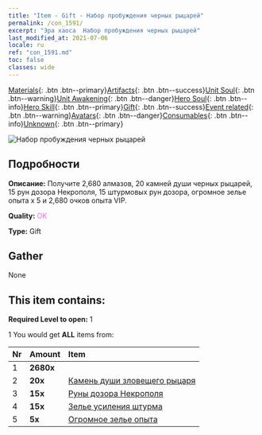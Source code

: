 ```yaml
---
title: "Item - Gift - Набор пробуждения черных рыцарей"
permalink: /con_1591/
excerpt: "Эра хаоса  Набор пробуждения черных рыцарей"
last_modified_at: 2021-07-06
locale: ru
ref: "con_1591.md"
toc: false
classes: wide
---
```

 [Materials](/ItemsRU/){: .btn .btn--primary}[Artifacts](/ItemsRU/Artifacts/){: .btn .btn--success}[Unit Soul](/ItemsRU/UnitSoul/){: .btn .btn--warning}[Unit Awakening](/ItemsRU/UnitAwakening/){: .btn .btn--danger}[Hero Soul](/ItemsRU/HeroSoul/){: .btn .btn--info}[Hero Skill](/ItemsRU/HeroSkill/){: .btn .btn--primary}[Gift](/ItemsRU/Gift/){: .btn .btn--success}[Event related](/ItemsRU/Events/){: .btn .btn--warning}[Avatars](/ItemsRU/Avatars/){: .btn .btn--danger}[Consumables](/ItemsRU/Consumables/){: .btn .btn--info}[Unknown](/ItemsRU/Unknown/){: .btn .btn--primary}

 ![Набор пробуждения черных рыцарей](/images/t/i_907203.png)

## Подробности
 **Описание:** Получите 2,680 алмазов, 20 камней души черных рыцарей, 15 рун дозора Некрополя, 15 штурмовых рун дозора, огромное зелье опыта x 5 и 2,680 очков опыта VIP.

 **Quality:** <span style="color: #DA70D6">OK</span>

 **Type:** Gift

## Gather

  None

## This item contains:

 **Required Level to open:** 1

 1 You would get **ALL** items  from:

  | Nr | Amount |     Item    |
  |:---|:-------|:------------|
  | 1 |  **2680x** | <i class="fas fa-gem"/> |  | 
  | 2 |  **20x** | [Камень души зловещего рыцаря](/ItemsRU/unt_302/) |  | 
  | 3 |  **15x** | [Руны дозора Некрополя](/ItemsRU/con_755/) |  | 
  | 4 |  **15x** | [Зелье усиления штурма](/ItemsRU/con_788/) |  | 
  | 5 |  **5x** | [Огромное зелье опыта](/ItemsRU/con_703/) |  | 
